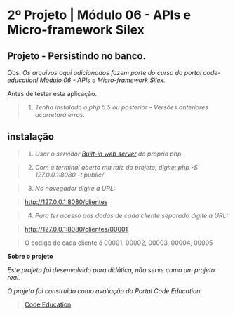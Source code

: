 2º Projeto | Módulo 06 - APIs e Micro-framework Silex
=====================================================

Projeto - Persistindo no banco.
------------------------------------------------

Obs: *Os arquivos aqui adicionados fazem parte do curso do portal code-education! Módulo 06 - APIs e Micro-framework Silex.*

Antes de testar esta aplicação.

>1. *Tenha instalado o php 5.5 ou posterior - Versões anteriores acarretará erros.*

instalação
-----------

>1. *Usar o servidor <a href="http://php.net/manual/pt_BR/features.commandline.webserver.php" title="Built-in web server PHP" target="_blank">Built-in web server</a> do próprio php*

>2. *Com o terminal aberto ma raiz do projeto, digite: php -S 127.0.0.1:8080 -t public/*

>3. *No navegador digite a URL:*

><span style="">http://127.0.0.1:8080/clientes</span>

>4. *Para ter acesso aos dados de cada cliente separado digite a URL:*

><span style="">http://127.0.0.1:8080/clientes/00001</span>

>O codigo de cada cliente é <span style="">00001, 00002, 00003, 00004, 00005</span>

**Sobre o projeto**

*Este projeto foi desenvolvido para didática, não serve como um projeto real.*

*O projeto foi construido como avaliação do Portal Code Education.*

><a href="http://portal.code.education/" target="_blank">Code.Education</a>
